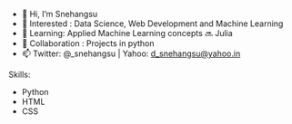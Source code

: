 - 👋 Hi, I’m Snehangsu
- 👀 Interested : Data Science, Web Development and Machine Learning
- 🌱 Learning: Applied Machine Learning concepts 🔜 Julia
- 💞️ Collaboration : Projects in python
- 📫 Twitter: @_snehangsu | Yahoo: d_snehangsu@yahoo.in

Skills:
- Python
- HTML
- CSS

<!---
snehangsude/snehangsude is a ✨ special ✨ repository because its `README.md` (this file) appears on your GitHub profile.
You can click the Preview link to take a look at your changes.
--->
